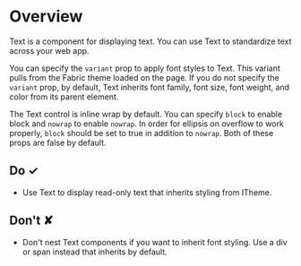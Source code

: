 # Overview
Text is a component for displaying text.
You can use Text to standardize text across your web app.

You can specify the `variant` prop to apply font styles to Text.
This variant pulls from the Fabric theme loaded on the page.
If you do not specify the `variant` prop, by default, Text inherits font family, font size, font weight, and color from its parent element.

The Text control is inline wrap by default.
You can specify `block` to enable block and `nowrap` to enable `nowrap`.
In order for ellipsis on overflow to work properly, `block` should be set to true in addition to `nowrap`.
Both of these props are false by default.


## Do &#10003;
- Use Text to display read-only text that inherits styling from ITheme.

## Don't &#10008;
- Don't nest Text components if you want to inherit font styling. Use a div or span instead that inherits by default.